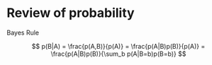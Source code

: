 # Review of probability

Bayes Rule

$$
p(B|A) = \frac{p(A,B)}{p(A)} = \frac{p(A|B)p(B)}{p(A)} = \frac{p(A|B)p(B)}{\sum_b p(A|B=b)p(B=b)}
$$
